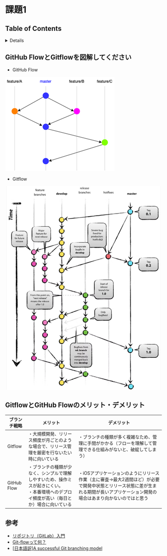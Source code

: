 # 課題1

## Table of Contents
<!-- START doctoc generated TOC please keep comment here to allow auto update -->
<!-- DON'T EDIT THIS SECTION, INSTEAD RE-RUN doctoc TO UPDATE -->
<details>
<summary>Details</summary>

- [GitHub FlowとGitflowを図解してください](#github-flow%E3%81%A8gitflow%E3%82%92%E5%9B%B3%E8%A7%A3%E3%81%97%E3%81%A6%E3%81%8F%E3%81%A0%E3%81%95%E3%81%84)
- [GitflowとGitHub Flowのメリット・デメリット](#gitflow%E3%81%A8github-flow%E3%81%AE%E3%83%A1%E3%83%AA%E3%83%83%E3%83%88%E3%83%BB%E3%83%87%E3%83%A1%E3%83%AA%E3%83%83%E3%83%88)
- [参考](#%E5%8F%82%E8%80%83)

</details>
<!-- END doctoc generated TOC please keep comment here to allow auto update -->

## GitHub FlowとGitflowを図解してください

- GitHub Flow

![](./github_flow.drawio.png)

- Gitflow

![](../../assets/../../assets/branch_strategy_gitflow.png)

## GitflowとGitHub Flowのメリット・デメリット

|ブランチ戦略|メリット|デメリット|
|-------------|-------------------------|------------------------|
|Gitflow|・大規模開発、リリース頻度が月ごとのような場合で、リリース管理を厳密を行ないたい時に向いている|・ブランチの種類が多く複雑なため、管理に手間がかかる（フローを理解して管理できる仕組みがないと、破綻してしまう）|
|GitHub Flow|・ブランチの種類が少なく、シンプルで理解しやすいため、操作ミスが起きにくい。<br>・本番環境へのデプロイ頻度が高い（毎日とか）場合に向いている|・iOSアプリケーションのようにリリース作業（主に審査→最大2週間ほど）が必要で開発中状態とリリース状態に差が生まれる期間が長いアプリケーション開発の場合はあまり向かないのではと思う|

## 参考

- [リポジトリ（GitLab）入門](https://zenn.dev/ryo_4947123/books/497459787cb294/viewer/branchstrategy)
- [Git-flowって何？](https://qiita.com/KosukeSone/items/514dd24828b485c69a05)
- [[日本語訳]A successful Git branching model](https://qiita.com/homhom44/items/9f13c646fa2619ae63d0)